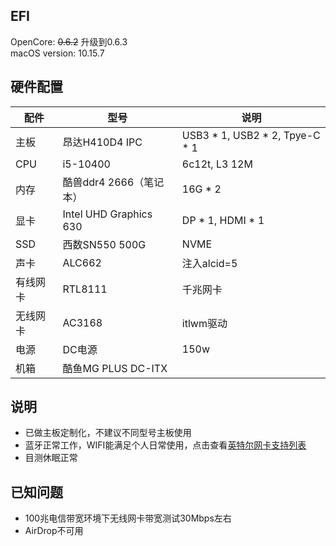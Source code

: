 
## EFI
OpenCore: ~~0.6.2~~ 升级到0.6.3  
macOS version: 10.15.7

## 硬件配置

| 配件   | 型号 | 说明 |
|------|----|----|
| 主板   |  昂达H410D4 IPC  |  USB3 * 1, USB2 * 2, Tpye-C * 1 |
| CPU  |  i5-10400  |  6c12t, L3 12M  |
| 内存   |  酷兽ddr4 2666（笔记本）  |  16G * 2  |
| 显卡   |  Intel UHD Graphics 630  |  DP * 1, HDMI * 1  |
| SSD  |  西数SN550 500G  |  NVME  |
| 声卡   |  ALC662  |  注入alcid=5  |
| 有线网卡 |  RTL8111  |  千兆网卡  |
| 无线网卡 |  AC3168  |  itlwm驱动  |
| 电源 |  DC电源  |  150w  |
| 机箱 |  酷鱼MG PLUS DC-ITX  |    |

## 说明
* 已做主板定制化，不建议不同型号主板使用
* 蓝牙正常工作，WIFI能满足个人日常使用，点击查看[英特尔网卡支持列表](https://docs.oiw.workers.dev/itlwm/Compat.html#gen-1)
* 目测休眠正常

## 已知问题
* 100兆电信带宽环境下无线网卡带宽测试30Mbps左右
* AirDrop不可用


 